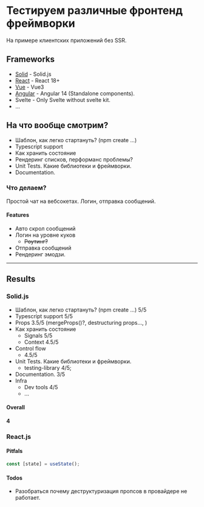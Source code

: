 # Тестируем различные фронтенд фреймворки

На примере клиентских приложений без SSR.

## Frameworks

* [Solid](./solid-tests) - Solid.js
* [React](./react-tests) - React 18+
* [Vue](./vue-tests) - Vue3
* [Angular](./angular-tests) - Angular 14 (Standalone components).
* Svelte - Only Svelte without svelte kit.
* ...

## На что вообще смотрим?

* Шаблон, как легко стартануть? (npm create ...)
* Typescript support
* Как хранить состояние
* Рендеринг списков, перформанс проблемы?
* Unit Tests. Какие библиотеки и фреймворки.
* Documentation.

### Что делаем?

Простой чат на вебсокетах. Логин, отправка сообщений.

#### Features

* Авто скрол сообщений
* Логин на уровне куков
  * ~~Роутинг?~~
* Отправка сообщений
* Рендеринг эмодзи.

---

## Results

### Solid.js

* Шаблон, как легко стартануть? (npm create ...)
  5/5
* Typescript support
  5/5
* Props
  3.5/5 (mergeProps()?, destructuring props..., )
* Как хранить состояние
  * Signals 5/5
  * Context 4.5/5
* Control flow
  * 4.5/5
* Unit Tests. Какие библиотеки и фреймворки.
  * testing-library 4/5;
* Documentation.
  3/5
* Infra
  * Dev tools 4/5
  * ...

#### Overall

**4**

### React.js

#### Pitfals

```js
const [state] = useState();
```

#### Todos

* Разобраться почему деструктуризация пропсов в провайдере не работает.

